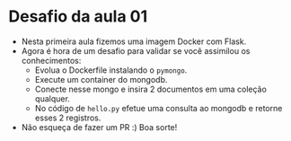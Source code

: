 # Desafio da aula 01
 - Nesta primeira aula fizemos uma imagem Docker com Flask.
 - Agora é hora de um desafio para validar se você assimilou os conhecimentos:
    - Evolua o Dockerfile instalando o `pymongo`.
    - Execute um container do mongodb.
    - Conecte nesse mongo e insira 2 documentos em uma coleção qualquer.
    - No código de `hello.py` efetue uma consulta ao mongodb e retorne esses 2 registros.
 - Não esqueça de fazer um PR :) Boa sorte!
